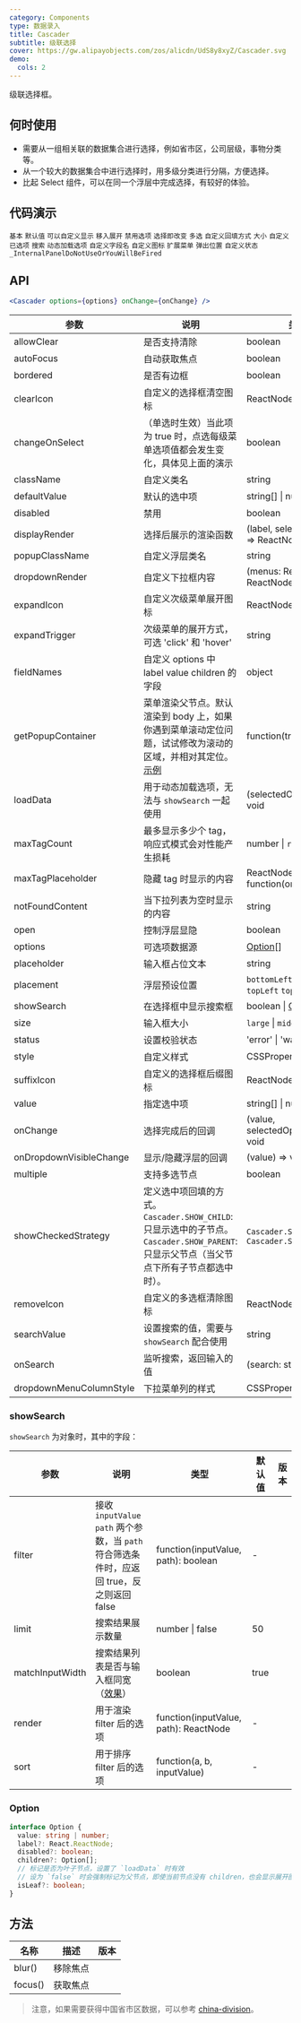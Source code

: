 ```yaml
---
category: Components
type: 数据录入
title: Cascader
subtitle: 级联选择
cover: https://gw.alipayobjects.com/zos/alicdn/UdS8y8xyZ/Cascader.svg
demo:
  cols: 2
---
```


级联选择框。

## 何时使用

- 需要从一组相关联的数据集合进行选择，例如省市区，公司层级，事物分类等。
- 从一个较大的数据集合中进行选择时，用多级分类进行分隔，方便选择。
- 比起 Select 组件，可以在同一个浮层中完成选择，有较好的体验。

## 代码演示

<code src="./demo/basic.tsx">基本</code>
<code src="./demo/default-value.tsx">默认值</code>
<code src="./demo/custom-trigger.tsx">可以自定义显示</code>
<code src="./demo/hover.tsx">移入展开</code>
<code src="./demo/disabled-option.tsx">禁用选项</code>
<code src="./demo/change-on-select.tsx">选择即改变</code>
<code src="./demo/multiple.tsx">多选</code>
<code src="./demo/showCheckedStrategy.tsx">自定义回填方式</code>
<code src="./demo/size.tsx">大小</code>
<code src="./demo/custom-render.tsx">自定义已选项</code>
<code src="./demo/search.tsx">搜索</code>
<code src="./demo/lazy.tsx">动态加载选项</code>
<code src="./demo/fields-name.tsx">自定义字段名</code>
<code src="./demo/suffix.tsx">自定义图标</code>
<code src="./demo/custom-dropdown.tsx">扩展菜单</code>
<code src="./demo/placement.tsx">弹出位置</code>
<code src="./demo/status.tsx">自定义状态</code>
<code src="./demo/render-panel.tsx">\_InternalPanelDoNotUseOrYouWillBeFired</code>

## API

```jsx
<Cascader options={options} onChange={onChange} />
```

| 参数                    | 说明                                                                                                                                                          | 类型                                            | 默认值                                                   | 版本               |
| ----------------------- | ------------------------------------------------------------------------------------------------------------------------------------------------------------- | ----------------------------------------------- | -------------------------------------------------------- | ------------------ |
| allowClear              | 是否支持清除                                                                                                                                                  | boolean                                         | true                                                     |                    |
| autoFocus               | 自动获取焦点                                                                                                                                                  | boolean                                         | false                                                    |                    |
| bordered                | 是否有边框                                                                                                                                                    | boolean                                         | true                                                     |                    |
| clearIcon               | 自定义的选择框清空图标                                                                                                                                        | ReactNode                                       | -                                                        |                    |
| changeOnSelect          | （单选时生效）当此项为 true 时，点选每级菜单选项值都会发生变化，具体见上面的演示                                                                              | boolean                                         | false                                                    |                    |
| className               | 自定义类名                                                                                                                                                    | string                                          | -                                                        |                    |
| defaultValue            | 默认的选中项                                                                                                                                                  | string\[] \| number\[]                          | \[]                                                      |                    |
| disabled                | 禁用                                                                                                                                                          | boolean                                         | false                                                    |                    |
| displayRender           | 选择后展示的渲染函数                                                                                                                                          | (label, selectedOptions) => ReactNode           | label => label.join(`/`)                                 | `multiple`: 4.18.0 |
| popupClassName          | 自定义浮层类名                                                                                                                                                | string                                          | -                                                        | 4.23.0             |
| dropdownRender          | 自定义下拉框内容                                                                                                                                              | (menus: ReactNode) => ReactNode                 | -                                                        | 4.4.0              |
| expandIcon              | 自定义次级菜单展开图标                                                                                                                                        | ReactNode                                       | -                                                        | 4.4.0              |
| expandTrigger           | 次级菜单的展开方式，可选 'click' 和 'hover'                                                                                                                   | string                                          | `click`                                                  |                    |
| fieldNames              | 自定义 options 中 label value children 的字段                                                                                                                 | object                                          | { label: `label`, value: `value`, children: `children` } |                    |
| getPopupContainer       | 菜单渲染父节点。默认渲染到 body 上，如果你遇到菜单滚动定位问题，试试修改为滚动的区域，并相对其定位。[示例](https://codepen.io/afc163/pen/zEjNOy?editors=0010) | function(triggerNode)                           | () => document.body                                      |                    |
| loadData                | 用于动态加载选项，无法与 `showSearch` 一起使用                                                                                                                | (selectedOptions) => void                       | -                                                        |                    |
| maxTagCount             | 最多显示多少个 tag，响应式模式会对性能产生损耗                                                                                                                | number \| `responsive`                          | -                                                        | 4.17.0             |
| maxTagPlaceholder       | 隐藏 tag 时显示的内容                                                                                                                                         | ReactNode \| function(omittedValues)            | -                                                        | 4.17.0             |
| notFoundContent         | 当下拉列表为空时显示的内容                                                                                                                                    | string                                          | `Not Found`                                              |                    |
| open                    | 控制浮层显隐                                                                                                                                                  | boolean                                         | -                                                        | 4.17.0             |
| options                 | 可选项数据源                                                                                                                                                  | [Option](#Option)\[]                            | -                                                        |                    |
| placeholder             | 输入框占位文本                                                                                                                                                | string                                          | `请选择`                                                 |                    |
| placement               | 浮层预设位置                                                                                                                                                  | `bottomLeft` `bottomRight` `topLeft` `topRight` | `bottomLeft`                                             | 4.17.0             |
| showSearch              | 在选择框中显示搜索框                                                                                                                                          | boolean \| [Object](#showSearch)                | false                                                    |                    |
| size                    | 输入框大小                                                                                                                                                    | `large` \| `middle` \| `small`                  | -                                                        |                    |
| status                  | 设置校验状态                                                                                                                                                  | 'error' \| 'warning'                            | -                                                        | 4.19.0             |
| style                   | 自定义样式                                                                                                                                                    | CSSProperties                                   | -                                                        |                    |
| suffixIcon              | 自定义的选择框后缀图标                                                                                                                                        | ReactNode                                       | -                                                        |                    |
| value                   | 指定选中项                                                                                                                                                    | string\[] \| number\[]                          | -                                                        |                    |
| onChange                | 选择完成后的回调                                                                                                                                              | (value, selectedOptions) => void                | -                                                        |                    |
| onDropdownVisibleChange | 显示/隐藏浮层的回调                                                                                                                                           | (value) => void                                 | -                                                        | 4.17.0             |
| multiple                | 支持多选节点                                                                                                                                                  | boolean                                         | -                                                        | 4.17.0             |
| showCheckedStrategy     | 定义选中项回填的方式。`Cascader.SHOW_CHILD`: 只显示选中的子节点。`Cascader.SHOW_PARENT`: 只显示父节点（当父节点下所有子节点都选中时）。                       | `Cascader.SHOW_PARENT` \| `Cascader.SHOW_CHILD` | `Cascader.SHOW_PARENT`                                   | 4.20.0             |
| removeIcon              | 自定义的多选框清除图标                                                                                                                                        | ReactNode                                       | -                                                        |                    |
| searchValue             | 设置搜索的值，需要与 `showSearch` 配合使用                                                                                                                    | string                                          | -                                                        | 4.17.0             |
| onSearch                | 监听搜索，返回输入的值                                                                                                                                        | (search: string) => void                        | -                                                        | 4.17.0             |
| dropdownMenuColumnStyle | 下拉菜单列的样式                                                                                                                                              | CSSProperties                                   | -                                                        |                    |

### showSearch

`showSearch` 为对象时，其中的字段：

| 参数            | 说明                                                                                          | 类型                                  | 默认值 | 版本 |
| --------------- | --------------------------------------------------------------------------------------------- | ------------------------------------- | ------ | ---- |
| filter          | 接收 `inputValue` `path` 两个参数，当 `path` 符合筛选条件时，应返回 true，反之则返回 false    | function(inputValue, path): boolean   | -      |      |
| limit           | 搜索结果展示数量                                                                              | number \| false                       | 50     |      |
| matchInputWidth | 搜索结果列表是否与输入框同宽（[效果](https://github.com/ant-design/ant-design/issues/25779)） | boolean                               | true   |      |
| render          | 用于渲染 filter 后的选项                                                                      | function(inputValue, path): ReactNode | -      |      |
| sort            | 用于排序 filter 后的选项                                                                      | function(a, b, inputValue)            | -      |      |

### Option

```typescript
interface Option {
  value: string | number;
  label?: React.ReactNode;
  disabled?: boolean;
  children?: Option[];
  // 标记是否为叶子节点，设置了 `loadData` 时有效
  // 设为 `false` 时会强制标记为父节点，即使当前节点没有 children，也会显示展开图标
  isLeaf?: boolean;
}
```

## 方法

| 名称    | 描述     | 版本 |
| ------- | -------- | ---- |
| blur()  | 移除焦点 |      |
| focus() | 获取焦点 |      |

> 注意，如果需要获得中国省市区数据，可以参考 [china-division](https://gist.github.com/afc163/7582f35654fd03d5be7009444345ea17)。
